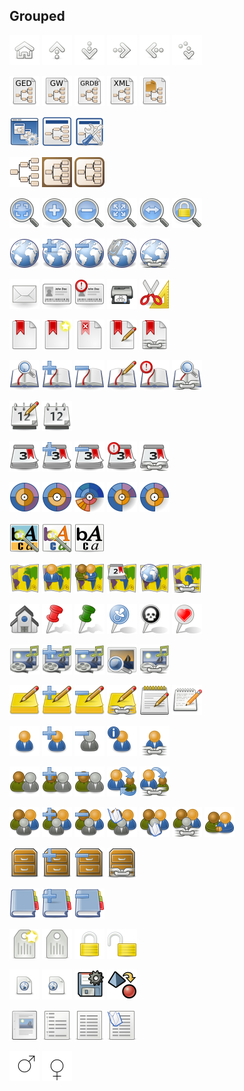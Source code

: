 <!--
# All Icons A-Z
<p float="left">
  <img src="/gtheme-icons/add-parent-existing-family.svg" width="48" />
  <img src="/gtheme-icons/geo-fixed-zoom.svg" width="48" /> 
  <img src="/gtheme-icons/geo-free-zoom.svg" width="48" />
  <img src="/gtheme-icons/geo-place-add.svg" width="48" />
  <img src="/gtheme-icons/geo-place-delete.svg" width="48" />
  <img src="/gtheme-icons/geo-place-link.svg" width="48" />
  <img src="/gtheme-icons/geo-show-event.svg" width="48" />
  <img src="/gtheme-icons/geo-show-family.svg" width="48" />
  <img src="/gtheme-icons/geo-show-person.svg" width="48" />
  <img src="/gtheme-icons/geo-show-place.svg" width="48" />
  <img src="/gtheme-icons/gnome-mime-application-x-gedcom.svg" width="48" />
  <img src="/gtheme-icons/gnome-mime-application-x-geneweb.svg" width="48" />
  <img src="/gtheme-icons/gnome-mime-application-x-gramps-package.svg" width="48" />
  <img src="/gtheme-icons/gnome-mime-application-x-gramps-xml.svg" width="48" />
  <img src="/gtheme-icons/gnome-mime-application-x-gramps.svg" width="48" /> 
  <img src="/gtheme-icons/go-down.svg" width="48" />
  <img src="/gtheme-icons/go-home.svg" width="48" />
  <img src="/gtheme-icons/go-jump.svg" width="48" />
  <img src="/gtheme-icons/go-next.svg" width="48" />
  <img src="/gtheme-icons/go-previous.svg" width="48" />
  <img src="/gtheme-icons/go-up.svg" width="48" />
  <img src="/gtheme-icons/gramps-address.svg" width="48" />
  <img src="/gtheme-icons/gramps-attribute-important.svg" width="48" />
  <img src="/gtheme-icons/gramps-attribute.svg" width="48" />
  <img src="/gtheme-icons/gramps-bookmark-delete.svg" width="48" />
  <img src="/gtheme-icons/gramps-bookmark-edit.svg" width="48" /> 
  <img src="/gtheme-icons/gramps-bookmark-link.svg" width="48" />
  <img src="/gtheme-icons/gramps-bookmark-new.svg" width="48" />
  <img src="/gtheme-icons/gramps-bookmark.svg" width="48" /> 
  <img src="/gtheme-icons/gramps-child-ref.svg" width="48" />
  <img src="/gtheme-icons/gramps-citation-delete.svg" width="48" />
  <img src="/gtheme-icons/gramps-citation-edit.svg" width="48" />
  <img src="/gtheme-icons/gramps-citation-important.svg" width="48" />
  <img src="/gtheme-icons/gramps-citation-new.svg" width="48" />
  <img src="/gtheme-icons/gramps-citation-ref.svg" width="48" />
  <img src="/gtheme-icons/gramps-citation.svg" width="48" />
  <img src="/gtheme-icons/gramps-config.svg" width="48" />
  <img src="/gtheme-icons/gramps-date-edit.svg" width="48" />
  <img src="/gtheme-icons/gramps-date.svg" width="48" />
  <img src="/gtheme-icons/gramps-event-add.svg" width="48" />
  <img src="/gtheme-icons/gramps-event-delete.svg" width="48" />
  <img src="/gtheme-icons/gramps-event-important.svg" width="48" />
  <img src="/gtheme-icons/gramps-event-ref.svg" width="48" />
  <img src="/gtheme-icons/gramps-event.svg" width="48" />
  <img src="/gtheme-icons/gramps-export.svg" width="48" />
  <img src="/gtheme-icons/gramps-family.svg" width="48" />
  <img src="/gtheme-icons/gramps-fanchart.svg" width="48" />
  <img src="/gtheme-icons/gramps-fanchart2.svg" width="48" />
  <img src="/gtheme-icons/gramps-fanchart2way.svg" width="48" /> 
  <img src="/gtheme-icons/gramps-fanchartdesc.svg" width="48" />
  <img src="/gtheme-icons/gramps-fanchartdesc2.svg" width="48" />
  <img src="/gtheme-icons/gramps-female.svg" width="48" />
  <img src="/gtheme-icons/gramps-font-bgcolor.svg" width="48" />
  <img src="/gtheme-icons/gramps-font-color.svg" width="48" />
  <img src="/gtheme-icons/gramps-font.svg" width="48" />
  <img src="/gtheme-icons/gramps-geo-altmap.svg" width="48" />
  <img src="/gtheme-icons/gramps-geo-birth2.svg" width="48" />
  <img src="/gtheme-icons/gramps-geo-death2.svg" width="48" />
  <img src="/gtheme-icons/gramps-geo-link.svg" width="48" />
  <img src="/gtheme-icons/gramps-geo-mainmap.svg" width="48" />
  <img src="/gtheme-icons/gramps-geo-marriage2.svg" width="48" />
  <img src="/gtheme-icons/gramps-geo.svg" width="48" />
  <img src="/gtheme-icons/gramps-gramplet.svg" width="48" />
  <img src="/gtheme-icons/gramps-icon-ios.svg" width="48" />
  <img src="/gtheme-icons/gramps-icon-windows.svg" width="48" />
  <img src="/gtheme-icons/gramps-import.svg" width="48" />
  <img src="/gtheme-icons/gramps-lock.svg" width="48" />
  <img src="/gtheme-icons/gramps-male.svg" width="48" />
  <img src="/gtheme-icons/gramps-media-add.svg" width="48" />
  <img src="/gtheme-icons/gramps-media-delete.svg width="48" />
  <img src="/gtheme-icons/gramps-media-ref.svg" width="48" />
  <img src="/gtheme-icons/gramps-media.svg" width="48" />
  <img src="/gtheme-icons/gramps-notes.svg" width="48" />
  <img src="/gtheme-icons/gramps-notes1.svg" width="48" />
  <img src="/gtheme-icons/gramps-notes2-add.svg" width="48" />
  <img src="/gtheme-icons/gramps-notes2-delete.svg" width="48" />
  <img src="/gtheme-icons/gramps-notes2-ref.svg" width="48" />
  <img src="/gtheme-icons/gramps-notes2.svg" width="48" />
  <img src="/gtheme-icons/gramps-parents-add.svg" width="48" />
  <img src="/gtheme-icons/gramps-parents-delete.svg" width="48" />
  <img src="/gtheme-icons/gramps-parents-open.svg" width="48" />
  <img src="/gtheme-icons/gramps-parents.svg" width="48" />
  <img src="/gtheme-icons/gramps-pedigree.svg" width="48" />
  <img src="/gtheme-icons/gramps-person-add.svg" width="48" />
  <img src="/gtheme-icons/gramps-person-delete.svg" width="48" />
  <img src="/gtheme-icons/gramps-person-name.svg" width="48" />
  <img src="/gtheme-icons/gramps-person-ref.svg" width="48" />
  <img src="/gtheme-icons/gramps-person.svg" width="48" />
  <img src="/gtheme-icons/gramps-place-ref.svg" width="48" />
  <img src="/gtheme-icons/gramps-place.svg" width="48" />
  <img src="/gtheme-icons/gramps-printer.svg" width="48" />
  <img src="/gtheme-icons/gramps-relation-ref.svg" width="48" />
  <img src="/gtheme-icons/gramps-relation.svg" width="48" />
  <img src="/gtheme-icons/gramps-repo-add.svg" width="48" />
  <img src="/gtheme-icons/gramps-repo-delete.svg" width="48" />
  <img src="/gtheme-icons/gramps-repo-ref.svg" width="48" />
  <img src="/gtheme-icons/gramps-reports.svg" width="48" />
  <img src="/gtheme-icons/gramps-repository.svg" width="48" />
  <img src="/gtheme-icons/gramps-source-add.svg" width="48" />
  <img src="/gtheme-icons/gramps-source-delete.svg" width="48" />
  <img src="/gtheme-icons/gramps-source.svg" width="48" />
  <img src="/gtheme-icons/gramps-spouse-add.svg" width="48" />
  <img src="/gtheme-icons/gramps-spouse-delete.svg" width="48" />
  <img src="/gtheme-icons/gramps-spouse.svg" width="48" />
  <img src="/gtheme-icons/gramps-tag-new.svg" width="48" />
  <img src="/gtheme-icons/gramps-tag.svg" width="48" />
  <img src="/gtheme-icons/gramps-temple.svg" width="48" />
  <img src="/gtheme-icons/gramps-tools.svg" width="48" />
  <img src="/gtheme-icons/gramps-tree-group.svg" width="48" />
  <img src="/gtheme-icons/gramps-tree-list.svg" width="48" />
  <img src="/gtheme-icons/gramps-tree-select.svg" width="48" />
  <img src="/gtheme-icons/gramps-unlock.svg" width="48" />
  <img src="/gtheme-icons/gramps-url.svg" width="48" />
  <img src="/gtheme-icons/gramps-view.svg" width="48" />
  <img src="/gtheme-icons/gramps-viewmedia.svg" width="48" />
  <img src="/gtheme-icons/gramps-zoom-best-fit.svg" width="48" />
  <img src="/gtheme-icons/gramps-zoom-fit-width.svg" width="48" />
  <img src="/gtheme-icons/gramps-zoom-in.svg" width="48" />
  <img src="/gtheme-icons/gramps-zoom-out.svg" width="48" />
  <img src="/gtheme-icons/gramps_new-html.svg" width="48" />
</p>
-->
                                                         
## Grouped
                                                         
<p float="left">
  <img src="/gtheme-icons/go-home.svg" width="48" />
  <img src="/gtheme-icons/go-up.svg" width="48" />
  <img src="/gtheme-icons/go-down.svg" width="48" />
  <img src="/gtheme-icons/go-next.svg" width="48" />
  <img src="/gtheme-icons/go-previous.svg" width="48" />
  <img src="/gtheme-icons/go-jump.svg" width="48" />
 </p>
 <p float="left">
  <img src="/gtheme-icons/gnome-mime-application-x-gedcom.svg" width="48" />
  <img src="/gtheme-icons/gnome-mime-application-x-geneweb.svg" width="48" />
  <img src="/gtheme-icons/gnome-mime-application-x-gramps.svg" width="48" /> 
  <img src="/gtheme-icons/gnome-mime-application-x-gramps-xml.svg" width="48" />
  <img src="/gtheme-icons/gnome-mime-application-x-gramps-package.svg" width="48" />
 </p>
 <p float="left">
  <img src="/gtheme-icons/gramps-gramplet.svg" width="48" />
  <img src="/gtheme-icons/gramps-view.svg" width="48" />
  <img src="/gtheme-icons/gramps-config.svg" width="48" />
 </p> 
  <p float="left">
  <img src="/gtheme-icons/gramps-pedigree.svg" width="48" />
  <img src="/gtheme-icons/gramps-icon-ios.svg" width="48" />
  <img src="/gtheme-icons/gramps-icon-windows.svg" width="48" />
 </p>
 <p float="left">
  <img src="/gtheme-icons/geo-free-zoom.svg" width="48" />
  <img src="/gtheme-icons/gramps-zoom-in.svg" width="48" />
  <img src="/gtheme-icons/gramps-zoom-out.svg" width="48" />
  <img src="/gtheme-icons/gramps-zoom-best-fit.svg" width="48" />
  <img src="/gtheme-icons/gramps-zoom-fit-width.svg" width="48" />
  <img src="/gtheme-icons/geo-fixed-zoom.svg" width="48" /> 
 </p>                                         
 <p float="left">
  <img src="/gtheme-icons/gramps-place.svg" width="48" />
  <img src="/gtheme-icons/geo-place-add.svg" width="48" />
  <img src="/gtheme-icons/geo-place-delete.svg" width="48" />
  <img src="/gtheme-icons/geo-place-link.svg" width="48" />
  <img src="/gtheme-icons/gramps-place-ref.svg" width="48" />
 </p>  
  <p float="left">
  <img src="/gtheme-icons/gramps-address.svg" width="48" />
  <img src="/gtheme-icons/gramps-attribute.svg" width="48" />
  <img src="/gtheme-icons/gramps-attribute-important.svg" width="48" />
  <img src="/gtheme-icons/gramps-printer.svg" width="48" />
  <img src="/gtheme-icons/gramps-tools.svg" width="48" />
 </p> 
  <p float="left">
  <img src="/gtheme-icons/gramps-bookmark.svg" width="48" /> 
  <img src="/gtheme-icons/gramps-bookmark-new.svg" width="48" />
  <img src="/gtheme-icons/gramps-bookmark-delete.svg" width="48" />
  <img src="/gtheme-icons/gramps-bookmark-edit.svg" width="48" /> 
  <img src="/gtheme-icons/gramps-bookmark-link.svg" width="48" />
 </p> 
 <p float="left">
  <img src="/gtheme-icons/gramps-citation.svg" width="48" />
  <img src="/gtheme-icons/gramps-citation-new.svg" width="48" />
  <img src="/gtheme-icons/gramps-citation-delete.svg" width="48" />
  <img src="/gtheme-icons/gramps-citation-edit.svg" width="48" />
  <img src="/gtheme-icons/gramps-citation-important.svg" width="48" />
  <img src="/gtheme-icons/gramps-citation-ref.svg" width="48" />
 </p> 
 <p float="left">
  <img src="/gtheme-icons/gramps-date-edit.svg" width="48" />
  <img src="/gtheme-icons/gramps-date.svg" width="48" />
 </p> 
  <p float="left">
  <img src="/gtheme-icons/gramps-event.svg" width="48" />
  <img src="/gtheme-icons/gramps-event-add.svg" width="48" />
  <img src="/gtheme-icons/gramps-event-delete.svg" width="48" />
  <img src="/gtheme-icons/gramps-event-important.svg" width="48" />
  <img src="/gtheme-icons/gramps-event-ref.svg" width="48" />
 </p> 
 <p float="left">
  <img src="/gtheme-icons/gramps-fanchart.svg" width="48" />
  <img src="/gtheme-icons/gramps-fanchart2.svg" width="48" />
  <img src="/gtheme-icons/gramps-fanchart2way.svg" width="48" /> 
  <img src="/gtheme-icons/gramps-fanchartdesc.svg" width="48" />
  <img src="/gtheme-icons/gramps-fanchartdesc2.svg" width="48" />
 </p> 
 <p float="left">
  <img src="/gtheme-icons/gramps-font-bgcolor.svg" width="48" />
  <img src="/gtheme-icons/gramps-font-color.svg" width="48" />
  <img src="/gtheme-icons/gramps-font.svg" width="48" />
 </p> 
 <p float="left">
  <img src="/gtheme-icons/gramps-geo.svg" width="48" />
  <img src="/gtheme-icons/geo-show-person.svg" width="48" />
  <img src="/gtheme-icons/geo-show-family.svg" width="48" />
  <img src="/gtheme-icons/geo-show-event.svg" width="48" />
  <img src="/gtheme-icons/geo-show-place.svg" width="48" />
  <img src="/gtheme-icons/gramps-geo-link.svg" width="48" />
 </p> 
 <p float="left">
  <img src="/gtheme-icons/gramps-temple.svg" width="48" />
  <img src="/gtheme-icons/gramps-geo-altmap.svg" width="48" />
  <img src="/gtheme-icons/gramps-geo-mainmap.svg" width="48" />
  <img src="/gtheme-icons/gramps-geo-birth2.svg" width="48" />
  <img src="/gtheme-icons/gramps-geo-death2.svg" width="48" />
  <img src="/gtheme-icons/gramps-geo-marriage2.svg" width="48" />
 </p> 
 <p float="left">
  <img src="/gtheme-icons/gramps-media.svg" width="48" />
  <img src="/gtheme-icons/gramps-media-add.svg" width="48" />
  <img src="/gtheme-icons/gramps-media-delete.svg" width="48" />
  <img src="/gtheme-icons/gramps-viewmedia.svg" width="48" />
  <img src="/gtheme-icons/gramps-media-ref.svg" width="48" />
 </p> 
 <p float="left">
  <img src="/gtheme-icons/gramps-notes2.svg" width="48" />
  <img src="/gtheme-icons/gramps-notes2-add.svg" width="48" />
  <img src="/gtheme-icons/gramps-notes2-delete.svg" width="48" />
  <img src="/gtheme-icons/gramps-notes2-ref.svg" width="48" />
  <img src="/gtheme-icons/gramps-notes.svg" width="48" />
  <img src="/gtheme-icons/gramps-notes1.svg" width="48" />
 </p> 
 <p float="left">
  <img src="/gtheme-icons/gramps-person.svg" width="48" />
  <img src="/gtheme-icons/gramps-person-add.svg" width="48" />
  <img src="/gtheme-icons/gramps-person-delete.svg" width="48" />
  <img src="/gtheme-icons/gramps-person-name.svg" width="48" />
  <img src="/gtheme-icons/gramps-person-ref.svg" width="48" />
 </p> 
 <p float="left">
  <img src="/gtheme-icons/gramps-spouse.svg" width="48" />
  <img src="/gtheme-icons/gramps-spouse-add.svg" width="48" />
  <img src="/gtheme-icons/gramps-spouse-delete.svg" width="48" />
  <img src="/gtheme-icons/gramps-relation.svg" width="48" />
  <img src="/gtheme-icons/gramps-relation-ref.svg" width="48" />
 </p> 
 <p float="left">
  <img src="/gtheme-icons/gramps-parents.svg" width="48" />
  <img src="/gtheme-icons/gramps-parents-add.svg" width="48" />
  <img src="/gtheme-icons/gramps-parents-delete.svg" width="48" />
  <img src="/gtheme-icons/gramps-parents-open.svg" width="48" />
  <img src="/gtheme-icons/add-parent-existing-family.svg" width="48" />
  <img src="/gtheme-icons/gramps-child-ref.svg" width="48" />
  <img src="/gtheme-icons/gramps-family.svg" width="48" />
 </p> 
 <p float="left">
  <img src="/gtheme-icons/gramps-repository.svg" width="48" />
  <img src="/gtheme-icons/gramps-repo-add.svg" width="48" />
  <img src="/gtheme-icons/gramps-repo-delete.svg" width="48" />
  <img src="/gtheme-icons/gramps-repo-ref.svg" width="48" />
 </p> 
 <p float="left">
  <img src="/gtheme-icons/gramps-source.svg" width="48" />
  <img src="/gtheme-icons/gramps-source-add.svg" width="48" />
  <img src="/gtheme-icons/gramps-source-delete.svg" width="48" />
 </p> 
 <p float="left">
  <img src="/gtheme-icons/gramps-tag-new.svg" width="48" />
  <img src="/gtheme-icons/gramps-tag.svg" width="48" />
  <img src="/gtheme-icons/gramps-lock.svg" width="48" />
  <img src="/gtheme-icons/gramps-unlock.svg" width="48" />
 </p> 
 <p float="left">
  <img src="/gtheme-icons/gramps_new-html.svg" width="48" />
  <img src="/gtheme-icons/gramps-url.svg" width="48" />
  <img src="/gtheme-icons/gramps-export.svg" width="48" />
  <img src="/gtheme-icons/gramps-import.svg" width="48" />
 </p> 
 <p float="left">
  <img src="/gtheme-icons/gramps-reports.svg" width="48" />
  <img src="/gtheme-icons/gramps-tree-group.svg" width="48" />
  <img src="/gtheme-icons/gramps-tree-list.svg" width="48" />
  <img src="/gtheme-icons/gramps-tree-select.svg" width="48" />
 </p>                                    
  <p float="left">
  <img src="/gtheme-icons/gramps-male.svg" width="48" />
  <img src="/gtheme-icons/gramps-female.svg" width="48" />
 </p> 
